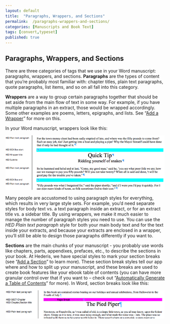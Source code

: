 ```yaml
---
layout: default
title:  "Paragraphs, Wrappers, and Sections"
permalink:  /paragraphs-wrappers-and-sections/
categories: [Manuscripts and Book Text]
tags: [convert,typeset]
published: true
---
```


<section data-type="chapter" class="hsecchapter" data-hederis-type="hsecchapter" id="paragraphs-wrappers-and-sections" data-pi-attrs="id: paragraphs-wrappers-and-sections; data-tags: convert,typeset;" role="doc-chapter" data-tags="convert,typeset" data-author-name=" " data-book-title=" " title="Paragraphs, Wrappers, and Sections"><h1 data-hederis-type="hblkchaptitle" class="hblkchaptitle" id="pDrckY1Or">Paragraphs, Wrappers, and Sections</h1>
    <p class="hblkp" data-hederis-type="hblkp" id="pQPhFeEpc">There are three categories of tags that we use in your Word manuscript: paragraphs, wrappers, and sections. <strong data-hederis-type="hspanstrong">Paragraphs</strong> are the types of content that you&#8217;re probably most familiar with: chapter titles, plain text paragraphs, quote paragraphs, list items, and so on all fall into this category.</p>
    <p class="hblkp" data-hederis-type="hblkp" id="p0UiDIKA2"><strong data-hederis-type="hspanstrong">Wrappers</strong> are a way to group certain paragraphs together that should be set aside from the main flow of text in some way. For example, if you have multiple paragraphs in an extract, those would be wrapped accordingly. Some other examples are poems, letters, epigraphs, and lists. See &#8220;<a href="{% post_url 2019-07-09-16-AddaWrapper %}"><span class="Hyperlink">Add a Wrapper</span></a>&#8221; for more on this.</p>
    <p class="hblkp" data-hederis-type="hblkp" id="pv5ucL3OM">In your Word manuscript, wrappers look like this:</p>
    <img data-hederis-type="hblkimg" class="hblkimg" id="p1XsoF3z9" src="/images/wrapper1.png"/>
    <p class="hblkp" data-hederis-type="hblkp" id="pTp8n70fn">Many people are accustomed to using paragraph styles for everything, which results in very large style sets. For example, you&#8217;d need separate styles for body text vs. a text paragraph inside an extract, or for an extract title vs. a sidebar title. By using wrappers, we make it much easier to manage the number of paragraph styles you need to use. You can use the <em data-hederis-type="hspanem">HED Plain text paragraph</em> style for both your main body text and for the text inside your extracts, and because your extracts are enclosed in a wrapper, you&#8217;ll still be able to design those paragraphs differently if you want to.</p>
    <p class="hblkp" data-hederis-type="hblkp" id="pegNUq7Mw"><strong data-hederis-type="hspanstrong">Sections</strong> are the main chunks of your manuscript - you probably use words like chapters, parts, appendixes, prefaces, etc., to describe the sections in your book. At Hederis, we have special styles to mark your section breaks (see &#8220;<a href="{% post_url 2019-07-09-17-AddaSection %}"><span class="Hyperlink">Add a Section</span></a>&#8221; to learn more). These section break styles tell our app where and how to split up your manuscript, and these breaks are used to create book features like your ebook table of contents (you can have more granular control over that if you want to &#8211; check out &#8220;<a href="{% post_url 2019-07-09-18-AutomaticallyGenerateaTableofContents %}"><span class="Hyperlink">Automatically Generate a Table of Contents</span></a>&#8221; for more). In Word, section breaks look like this:</p>
    <img data-hederis-type="hblkimg" class="hblkimg" id="pmdpvPbuO" src="/images/sectbr.png"/>
    </section>
    